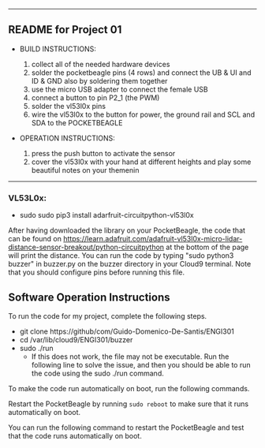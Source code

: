 
------------------------------------------------------------------------
README for Project 01
------------------------------------------------------------------------
* BUILD INSTRUCTIONS:
    1. collect all of the needed hardware devices
    2. solder the pocketbeagle pins (4 rows) and connect the UB & UI and ID & GND also by soldering them together
    3. use the micro USB adapter to connect the female USB 
    4. connect a button to pin P2_1 (the PWM)
    5. solder the vl53l0x pins
    6. wire the vl53l0x to the button for power, the ground rail and SCL and SDA to the POCKETBEAGLE
    
* OPERATION INSTRUCTIONS:
    1. press the push button to activate the sensor
    2. cover the vl53l0x with your hand at different heights and play some beautiful notes on your themenin
------------------------------------------------------------------------
<h3> VL53L0x: </h3>

- sudo sudo pip3 install adarfruit-circuitpython-vl53l0x

After having downloaded the library on your PocketBeagle, the code that can be found on https://learn.adafruit.com/adafruit-vl53l0x-micro-lidar-distance-sensor-breakout/python-circuitpython at the bottom of the page will print the distance. You can run the code by typing "sudo python3 buzzer" in buzzer.py on the buzzer directory in your Cloud9 terminal. Note that you should configure pins before running this file. 

<h2> Software Operation Instructions </h2>
To run the code for my project, complete the following steps.

- git clone https://github/com/Guido-Domenico-De-Santis/ENGI301
- cd /var/lib/cloud9/ENGI301/buzzer
- sudo ./run
  - If this does not work, the file may not be executable. Run the following line to solve the issue, and then you should be able to run the code using the sudo ./run command.

To make the code run automatically on boot, run the following commands.

Restart the PocketBeagle by running ```sudo reboot``` to make sure that it runs automatically on boot.


You can run the following command to restart the PocketBeagle and test that the code runs automatically on boot.

